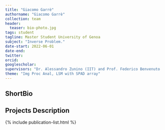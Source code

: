 ```yaml
---
title: "Giacomo Garrè"
authorname: "Giacomo Garrè"
collection: team
header:
  teaser: bio-photo.jpg
tags: student
tagline: Master Student University of Genoa 
subject: "Inverse Problem."
date-start: 2022-06-01
date-end: 
twitter: 
orcid: 
googlescholar: 
supervisors: "Dr. Alessandro Zunino (IIT) and Prof. Federico Benvenuto (Unige)"
theme: "Img Proc Anal, LSM with SPAD array"
---
```


<h2>ShortBio</h2>
<!--- Text --->

<h2>Projects Description</h2>
<!--- Text --->

<!---{% include author-research-themes.html %}--->
<!---{% include team-member-collaborators.html %}--->
{% include publication-list.html %}

